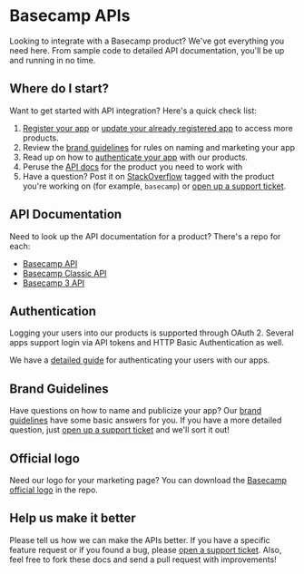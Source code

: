 Basecamp APIs
=============

Looking to integrate with a Basecamp product? We've got everything you need here. From sample code to detailed API documentation, you'll be up and running in no time.


Where do I start?
-----------------

Want to get started with API integration? Here's a quick check list:

1. [Register your app](http://integrate.37signals.com/apps/new) or [update your already registered app](http://integrate.37signals.com/) to access more products.
2. Review the [brand guidelines](#brand-guidelines) for rules on naming and marketing your app
3. Read up on how to [authenticate your app](#authentication) with our products.
4. Peruse the [API docs](#products) for the product you need to work with
5. Have a question? Post it on [StackOverflow](http://stackoverflow.com/questions/ask) tagged with the product you're working on (for example, `basecamp`) or [open up a support ticket](https://basecamp.com/support).

API Documentation
-----------------

Need to look up the API documentation for a product? There's a repo for each:

* [Basecamp API](https://github.com/basecamp/bcx-api)
* [Basecamp Classic API](https://github.com/basecamp/basecamp-classic-api)
* [Basecamp 3 API](https://github.com/basecamp/bc3-api)

Authentication
--------------

Logging your users into our products is supported through OAuth 2. Several apps support login via API tokens and HTTP Basic Authentication as well.

We have a [detailed guide](https://github.com/basecamp/api/blob/master/sections/authentication.md) for authenticating your users with our apps.


Brand Guidelines
----------------

Have questions on how to name and publicize your app? Our [brand guidelines](https://github.com/basecamp/api/blob/master/sections/brand_guidelines.md) have some basic answers for you. If you have a more detailed question, just [open up a support ticket](http://help.basecamp.com/tickets/new) and we'll sort it out!


Official logo
-------------

Need our logo for your marketing page? You can download the [Basecamp official logo](https://github.com/basecamp/api/tree/master/logos/basecamp.eps?raw=true) in the repo.

Help us make it better
----------------------

Please tell us how we can make the APIs better. If you have a specific feature request or if you found a bug, please [open a support ticket](http://help.basecamp.com/tickets/new). Also, feel free to fork these docs and send a pull request with improvements!
